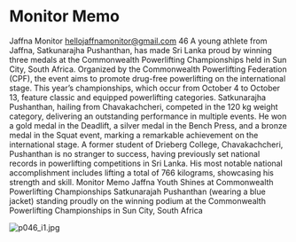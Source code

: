 # Monitor Memo

Jaffna Monitor
hellojaffnamonitor@gmail.com
46
A young athlete from Jaffna, Satkunarajha 
Pushanthan, has made Sri Lanka proud by 
winning three medals at the Commonwealth 
Powerlifting Championships held in Sun 
City, South Africa. Organized by the 
Commonwealth Powerlifting Federation 
(CPF), the event aims to promote drug-free 
powerlifting on the international stage. This 
year’s championships, which occur from 
October 4 to October 13, feature classic and 
equipped powerlifting categories.
Satkunarajha Pushanthan, hailing from 
Chavakachcheri, competed in the 120 kg 
weight category, delivering an outstanding 
performance in multiple events. He won a gold 
medal in the Deadlift, a silver medal in the 
Bench Press, and a bronze medal in the Squat 
event, marking a remarkable achievement on 
the international stage.
A former student of Drieberg College, 
Chavakachcheri, Pushanthan is no stranger to 
success, having previously set national records 
in powerlifting competitions in Sri Lanka. 
His most notable national accomplishment 
includes lifting a total of 766 kilograms, 
showcasing his strength and skill.
Monitor Memo
Jaffna Youth Shines at 
Commonwealth Powerlifting 
Championships
Satkunarajah Pushanthan (wearing a blue jacket) standing proudly on the winning podium at the Commonwealth Powerlifting 
Championships in Sun City, South Africa

![p046_i1.jpg](images_out/015_monitor_memo/p046_i1.jpg)


